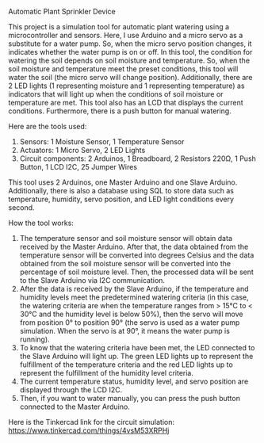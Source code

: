 Automatic Plant Sprinkler Device

This project is a simulation tool for automatic plant watering using a microcontroller and sensors. Here, I use Arduino and a micro servo as a substitute for a water pump. So, when the micro servo position changes, it indicates whether the water pump is on or off. In this tool, the condition for watering the soil depends on soil moisture and temperature. So, when the soil moisture and temperature meet the preset conditions, this tool will water the soil (the micro servo will change position). Additionally, there are 2 LED lights (1 representing moisture and 1 representing temperature) as indicators that will light up when the conditions of soil moisture or temperature are met. This tool also has an LCD that displays the current conditions. Furthermore, there is a push button for manual watering.

Here are the tools used:
1. Sensors: 1 Moisture Sensor, 1 Temperature Sensor
2. Actuators: 1 Micro Servo, 2 LED Lights
3. Circuit components: 2 Arduinos, 1 Breadboard, 2 Resistors 220Ω, 1 Push Button, 1 LCD I2C, 25 Jumper Wires

This tool uses 2 Arduinos, one Master Arduino and one Slave Arduino. Additionally, there is also a database using SQL to store data such as temperature, humidity, servo position, and LED light conditions every second.

How the tool works:
1. The temperature sensor and soil moisture sensor will obtain data received by the Master Arduino. After that, the data obtained from the temperature sensor will be converted into degrees Celsius and the data obtained from the soil moisture sensor will be converted into the percentage of soil moisture level. Then, the processed data will be sent to the Slave Arduino via I2C communication.
2. After the data is received by the Slave Arduino, if the temperature and humidity levels meet the predetermined watering criteria (in this case, the watering criteria are when the temperature ranges from > 15°C to < 30°C and the humidity level is below 50%), then the servo will move from position 0° to position 90° (the servo is used as a water pump simulation. When the servo is at 90°, it means the water pump is running).
3. To know that the watering criteria have been met, the LED connected to the Slave Arduino will light up. The green LED lights up to represent the fulfillment of the temperature criteria and the red LED lights up to represent the fulfillment of the humidity level criteria.
4. The current temperature status, humidity level, and servo position are displayed through the LCD I2C.
5. Then, if you want to water manually, you can press the push button connected to the Master Arduino.

Here is the Tinkercad link for the circuit simulation: https://www.tinkercad.com/things/4vsM53XRPHj
